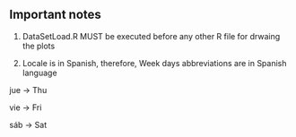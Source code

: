 ## Important notes

1) DataSetLoad.R MUST be executed before any other R file for drwaing the plots

2) Locale is in Spanish, therefore, Week days abbreviations are in Spanish language

jue -> Thu

vie -> Fri

sáb -> Sat
